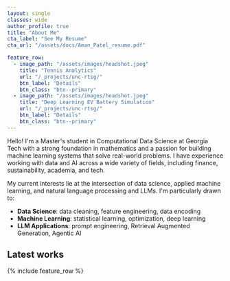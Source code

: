 ```yaml
---
layout: single
classes: wide
author_profile: true
title: "About Me"
cta_label: "See My Resume"
cta_url: "/assets/docs/Aman_Patel_resume.pdf"

feature_row:
  - image_path: "/assets/images/headshot.jpeg"
    title: "Tennis Analytics"
    url: "/_projects/unc-rtsg/"
    btn_label: "Details"
    btn_class: "btn--primary"
  - image_path: "/assets/images/headshot.jpeg"
    title: "Deep Learning EV Battery Simulation"
    url: "/_projects/unc-rtsg/"
    btn_label: "Details"
    btn_class: "btn--primary"
---
```


<p class="lead">
Hello! I'm a Master's student in Computational Data Science at Georgia Tech with a strong
foundation in mathematics and a passion for building machine learning systems that solve
real-world problems. I have experience working with data and AI across a wide variety of
fields, including finance, sustainability, academia, and tech.
  
My current interests lie at the intersection of data science, applied machine learning, and natural language processing
and LLMs. I'm particularly drawn to:
</p>

<ul>
  <li><strong>Data Science</strong>: data cleaning, feature engineering, data encoding</li>
  <li><strong>Machine Learning</strong>: statistical learning, optimization, deep learning</li>
  <li><strong>LLM Applications</strong>: prompt engineering, Retrieval Augmented Generation, Agentic AI</li>
</ul>


## Latest works

{% include feature_row %}
